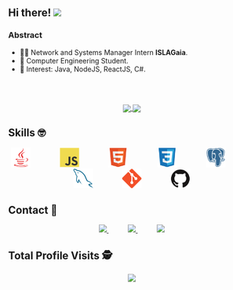 ## Hi there! <img src="https://raw.githubusercontent.com/iampavangandhi/iampavangandhi/master/gifs/Hi.gif" width="30px"></h2>

### Abstract

- 👨‍💻 Network and Systems Manager Intern **ISLAGaia**.
- 🌱 Computer Engineering Student.
- 💙 Interest: Java, NodeJS, ReactJS, C#.

<p align="center">
  <!---
  <a href="#">
    <img align="center" width="300" src="mateus.png" />
  </a>
  <a href="#">
    <img align="center" width="450" src="dev.gif" />
  </a>
  -->
</p>
</br>
</br>
<p align="center">
  <a href="https://github.com/gustavofalcao1/gustavofalcao">
    <img
      align="center"
      src="https://github-readme-stats.vercel.app/api/top-langs/?username=gustavofalcao1&layout=compact&theme=dark"
    />
  </a>
  <a href="https://github.com/gustavofalcao1/gustavofalcao1">
    <img
      align="center"
      height="165"
      src="https://github-readme-stats.vercel.app/api?username=gustavofalcao1&count_private=true&show_icons=true&custom_title=Github%20Status&hide=issues&theme=dark"
    />
  </a>
</p>

## Skills :nerd_face:
<p align="center">
    <img height="40" src="https://raw.githubusercontent.com/devicons/devicon/master/icons/java/java-plain.svg">
    &nbsp;&nbsp;&nbsp;&nbsp;&nbsp;&nbsp;&nbsp;&nbsp;&nbsp;&nbsp;&nbsp;&nbsp;&nbsp;
    <img height="40" src="https://raw.githubusercontent.com/devicons/devicon/master/icons/javascript/javascript-original.svg">
    &nbsp;&nbsp;&nbsp;&nbsp;&nbsp;&nbsp;&nbsp;&nbsp;&nbsp;&nbsp;&nbsp;&nbsp;&nbsp;
    <img height="40" src="https://raw.githubusercontent.com/devicons/devicon/master/icons/html5/html5-original.svg">
    &nbsp;&nbsp;&nbsp;&nbsp;&nbsp;&nbsp;&nbsp;&nbsp;&nbsp;&nbsp;&nbsp;&nbsp;&nbsp;
    <img height="40" src="https://raw.githubusercontent.com/devicons/devicon/master/icons/css3/css3-original.svg">
    &nbsp;&nbsp;&nbsp;&nbsp;&nbsp;&nbsp;&nbsp;&nbsp;&nbsp;&nbsp;&nbsp;&nbsp;&nbsp;
    <img height="40" src="https://raw.githubusercontent.com/devicons/devicon/master/icons/postgresql/postgresql-plain.svg">
    &nbsp;&nbsp;&nbsp;&nbsp;&nbsp;&nbsp;&nbsp;&nbsp;&nbsp;&nbsp;&nbsp;&nbsp;&nbsp;
    <img height="40" src="https://raw.githubusercontent.com/devicons/devicon/master/icons/mysql/mysql-original.svg">
     &nbsp;&nbsp;&nbsp;&nbsp;&nbsp;&nbsp;&nbsp;&nbsp;&nbsp;&nbsp;&nbsp;&nbsp;&nbsp;
    <img height="40" src="https://raw.githubusercontent.com/devicons/devicon/master/icons/git/git-original.svg">
    &nbsp;&nbsp;&nbsp;&nbsp;&nbsp;&nbsp;&nbsp;&nbsp;&nbsp;&nbsp;&nbsp;&nbsp;&nbsp;
    <img height="40" src="https://raw.githubusercontent.com/devicons/devicon/master/icons/github/github-original.svg">
</p>

## Contact :iphone:
<p align="center">
    <a href="https://github.com/gustavofalcao1">
        <img  src="https://img.shields.io/badge/github-%23100000.svg?&style=for-the-badge&logo=github&logoColor=white&link=mailto:https://github.com/gustavofalcao1">
    </a>
    &nbsp;&nbsp;&nbsp;&nbsp;&nbsp;&nbsp;&nbsp;&nbsp;&nbsp;
    <a href="mailto:gustavo.falcao01@gmail.com">
        <img src="https://img.shields.io/badge/gmail-D14836?&style=for-the-badge&logo=gmail&logoColor=white&link=mailto:gustavo.falcao01@gmail.com">
    </a>
    &nbsp;&nbsp;&nbsp;&nbsp;&nbsp;&nbsp;&nbsp;&nbsp;&nbsp;
    <a href="https://www.linkedin.com/in/gustavofalcao1">
        <img src="https://img.shields.io/badge/linkedin-%230077B5.svg?&style=for-the-badge&logo=linkedin&logoColor=white&link=mailto:https://www.linkedin.com/in/gustavofalcao1/">
    </a>
</p>
<p align="center"> 

 ## Total Profile Visits :detective: <br>
 <p align="center"> 
   <img alingn="center" src="https://profile-counter.glitch.me/gustavofalcao1/count.svg" />
 </p>
</p>
